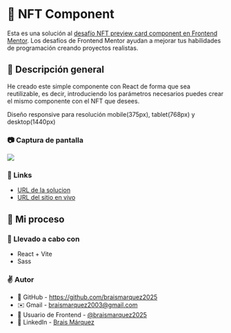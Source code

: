 # 🧮 NFT Component
Esta es una solución al [desafío NFT preview card component en Frontend Mentor](https://www.frontendmentor.io/challenges/nft-preview-card-component-SbdUL_w0U). Los desafíos de Frontend Mentor ayudan a mejorar tus habilidades de programación creando proyectos realistas.


## 🔎 Descripción general
He creado este simple componente con React de forma que sea reutilizable, es decir, introduciendo los parámetros necesarios puedes crear el mismo componente con el NFT que desees.

Diseño responsive para resolución mobile(375px), tablet(768px) y desktop(1440px)

### 📷 Captura de pantalla
![](./src/assets/images/Vite-React-09-16-2025_05_16_PM.png)


### 🔗 Links
- [URL de la solucion](https://github.com/braismarquez2025/BMI-Calculator)
- [URL del sitio en vivo]()


## 🚀 Mi proceso

### 🔧 Llevado a cabo con
- React + Vite
- Sass


### ✌️ Autor 
- 💼 GitHub - https://github.com/braismarquez2025
- ✉️ Gmail - braismarquez2003@gmail.com
- 👤 Usuario de Frontend - [@braismarquez2025](https://www.frontendmentor.io/profile/braismarquez2025)
- 🔗 LinkedIn - [Brais Márquez](https://www.linkedin.com/in/brais-m%C3%A1rquez-b133b7365/)